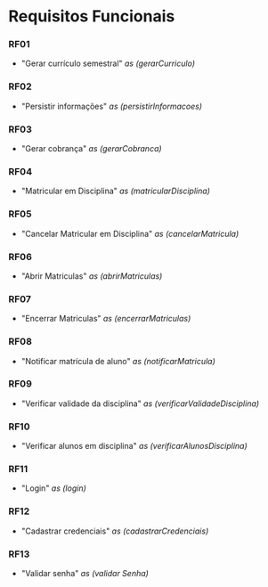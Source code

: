 # Requisitos Funcionais

### RF01 
* "Gerar currículo semestral" *as (gerarCurriculo)*

### RF02 
* "Persistir informações" *as (persistirInformacoes)*

### RF03 
* "Gerar cobrança" *as (gerarCobranca)*

### RF04 
* "Matricular em Disciplina" *as (matricularDisciplina)*

### RF05 
* "Cancelar Matricular em Disciplina" *as (cancelarMatricula)*

### RF06 
* "Abrir Matriculas" *as (abrirMatriculas)*

### RF07 
* "Encerrar Matriculas" *as (encerrarMatriculas)*

### RF08 
* "Notificar matrícula de aluno" *as (notificarMatricula)*

### RF09 
* "Verificar validade da disciplina" *as (verificarValidadeDisciplina)*

### RF10 
* "Verificar alunos em disciplina" *as (verificarAlunosDisciplina)*

### RF11 
* "Login" *as (login)*

### RF12 
* "Cadastrar credenciais" *as (cadastrarCredenciais)*

### RF13 
* "Validar senha" *as (validar Senha)*
